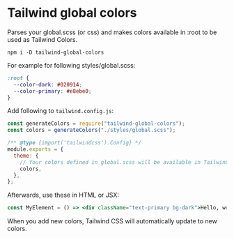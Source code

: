 # Tailwind global colors

Parses your global.scss (or css) and makes colors available in :root to be used as Tailwind Colors.

```
npm i -D tailwind-global-colors
```

For example for following styles/global.scss:

```css
:root {
  --color-dark: #020914;
  --color-primary: #e8ebe0;
}
```

Add following to `tailwind.config.js`:

```js
const generateColors = require("tailwind-global-colors");
const colors = generateColors("./styles/global.scss");

/** @type {import('tailwindcss').Config} */
module.exports = {
  theme: {
    // Your colors defined in global.scss will be available in Tailwind CSS
    colors,
  },
};
```

Afterwards, use these in HTML or JSX:

```jsx
const MyElement = () => <div className="text-primary bg-dark">Hello, world!</div>;
```

When you add new colors, Tailwind CSS will automatically update to new colors.
